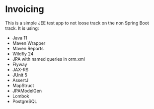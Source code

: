 # Invoicing

This is a simple JEE test app to not loose track on the non Spring Boot track. It is using:

 - Java 11
 - Maven Wrapper
 - Maven Reports
 - Wildfly 24
 - JPA with named queries in orm.xml
 - Flyway
 - JAX-RS
 - JUnit 5
 - AssertJ
 - MapStruct
 - JPAModelGen
 - Lombok
 - PostgreSQL
